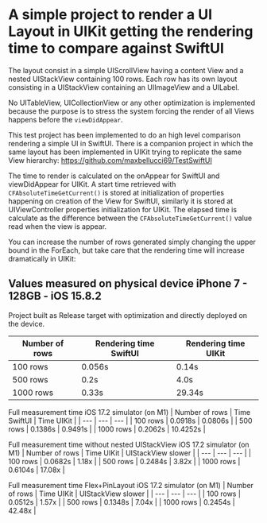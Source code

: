 # A simple project to render a UI Layout in UIKit getting the rendering time to compare against SwiftUI

The layout consist in a simple UIScrollView having a content View and a nested UIStackView containing 100 rows.
Each row has its own layout consisting in a UIStackView containing an UIImageView and a UILabel.

No UITableView, UICollectionView or any other optimization is implemented because the purpose is to stress the system forcing the render of all Views happens before the `viewDidAppear`.

This test project has been implemented to do an high level comparison rendering a simple UI in SwiftUI.
There is a companion project in which the same layout has been implemented in UIKit trying to replicate the same View hierarchy:
https://github.com/maxbellucci69/TestSwiftUI

The time to render is calculated on the onAppear for SwiftUI and viewDidAppear for UIKit.
A start time retrieved with `CFAbsoluteTimeGetCurrent()` is stored at initialization of properties happening on creation of the View for SwiftUI, similarly it is stored at UIViewController properties initialization for UIKit.
The elapsed time is calculate as the difference between the `CFAbsoluteTimeGetCurrent()` value read when the view is appear.

You can increase the number of rows generated simply changing the upper bound in the ForEach, but take care that the rendering time will increase dramatically in UIKit:

## Values measured on physical device iPhone 7 - 128GB - iOS 15.8.2
Project built as Release target with optimization and directly deployed on the device.

| Number of rows | Rendering time SwiftUI | Rendering time UIKit |
| --- | --- | --- |
| 100 rows | 0.056s | 0.14s | 
| 500 rows | 0.2s | 4.0s | 
| 1000 rows | 0.33s | 29.34s | *** The rendering time for UIKit is so long that Apple close the app if you don't build and run directly from XCode ***

Full measurement time iOS 17.2 simulator (on M1)
| Number of rows | Time SwiftUI | Time UIKit |
| --- | --- | --- |
| 100 rows | 0.0918s | 0.0806s | 
| 500 rows | 0.1386s | 0.9491s | 
| 1000 rows | 0.2062s | 10.4252s |

Full measurement time without nested UIStackView iOS 17.2 simulator (on M1)
| Number of rows | Time UIKit | UIStackView slower |
| --- | --- | --- |
| 100 rows | 0.0682s | 1.18x |
| 500 rows | 0.2484s | 3.82x |
| 1000 rows | 0.6104s | 17.08x |

Full measurement time Flex+PinLayout iOS 17.2 simulator (on M1)
| Number of rows | Time UIKit | UIStackView slower |
| --- | --- | --- |
| 100 rows | 0.0512s | 1.57x |
| 500 rows | 0.1348s | 7.04x |
| 1000 rows | 0.2454s | 42.48x |
